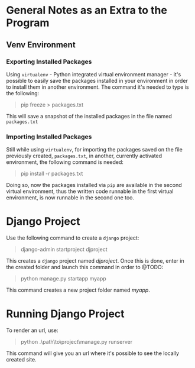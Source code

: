 # General Notes as an Extra to the Program

## Venv Environment

### Exporting Installed Packages
Using `virtualenv` - Python integrated virtual environment manager - it's possible to easily save the packages installed in your environment in order to install them in another environment. The command it's needed to type is the following:

> pip freeze > packages.txt

This will save a snapshot of the installed packages in the file named `packages.txt`


### Importing Installed Packages
Still while using `virtualenv`, for importing the packages saved on the file previously created, `packages.txt`, in another, currently activated environment, the following command is needed:

> pip install -r packages.txt

Doing so, now the packages installed via `pip` are available in the second virtual environment, thus the written code runnable in the first virtual environment, is now runnable in the second one too.



# Django Project
Use the following command to create a `django` project:

> django-admin startproject djproject

This creates a `django` project named *djproject*.
Once this is done, enter in the created folder and launch this command in order to @TODO:

> python manage.py startapp myapp

This command creates a new project folder named *myapp*.

# Running Django Project
To render an url, use:

> python .\path\to\project\manage.py runserver

This command will give you an url where it's possible to see the locally created site.